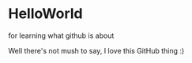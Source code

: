 # HelloWorld
for learning what github is about

Well there's not mush to say, I love this GitHub thing :)
